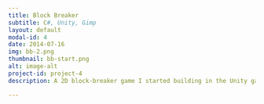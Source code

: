```yaml
---
title: Block Breaker
subtitle: C#, Unity, Gimp
layout: default
modal-id: 4
date: 2014-07-16
img: bb-2.png
thumbnail: bb-start.png
alt: image-alt
project-id: project-4
description: A 2D block-breaker game I started building in the Unity game engine using C#. So far I have two full levels, a start screen, and win/lose screens. I used Gimp to manipulate images and create sprites for the game.

---
```

